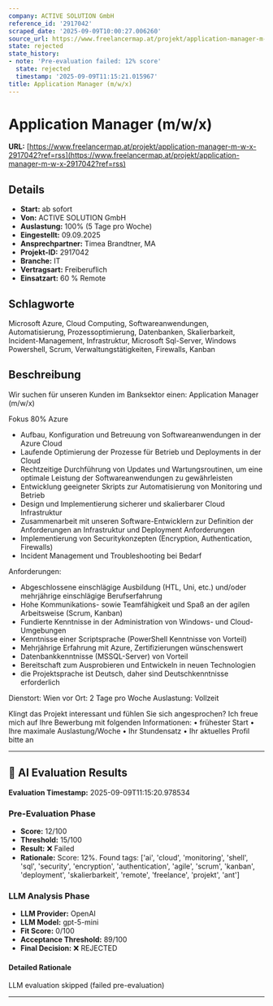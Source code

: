 ```yaml
---
company: ACTIVE SOLUTION GmbH
reference_id: '2917042'
scraped_date: '2025-09-09T10:00:27.006260'
source_url: https://www.freelancermap.at/projekt/application-manager-m-w-x-2917042?ref=rss
state: rejected
state_history:
- note: 'Pre-evaluation failed: 12% score'
  state: rejected
  timestamp: '2025-09-09T11:15:21.015967'
title: Application Manager (m/w/x)
---
```



# Application Manager (m/w/x)
**URL:** [https://www.freelancermap.at/projekt/application-manager-m-w-x-2917042?ref=rss](https://www.freelancermap.at/projekt/application-manager-m-w-x-2917042?ref=rss)
## Details
- **Start:** ab sofort
- **Von:** ACTIVE SOLUTION GmbH
- **Auslastung:** 100% (5 Tage pro Woche)
- **Eingestellt:** 09.09.2025
- **Ansprechpartner:** Timea Brandtner, MA
- **Projekt-ID:** 2917042
- **Branche:** IT
- **Vertragsart:** Freiberuflich
- **Einsatzart:** 60
                                                % Remote

## Schlagworte
Microsoft Azure, Cloud Computing, Softwareanwendungen, Automatisierung, Prozessoptimierung, Datenbanken, Skalierbarkeit, Incident-Management, Infrastruktur, Microsoft Sql-Server, Windows Powershell, Scrum, Verwaltungstätigkeiten, Firewalls, Kanban

## Beschreibung
Wir suchen für unseren Kunden im Banksektor einen:
Application Manager (m/w/x)

Fokus 80% Azure

- Aufbau, Konfiguration und Betreuung von Softwareanwendungen in der Azure Cloud
- Laufende Optimierung der Prozesse für Betrieb und Deployments in der Cloud
- Rechtzeitige Durchführung von Updates und Wartungsroutinen, um eine optimale Leistung der Softwareanwendungen zu gewährleisten
- Entwicklung geeigneter Skripts zur Automatisierung von Monitoring und Betrieb
- Design und Implementierung sicherer und skalierbarer Cloud Infrastruktur
- Zusammenarbeit mit unseren Software-Entwicklern zur Definition der Anforderungen an Infrastruktur und Deployment Anforderungen
- Implementierung von Securitykonzepten (Encryption, Authentication, Firewalls)
- Incident Management und Troubleshooting bei Bedarf

Anforderungen:
- Abgeschlossene einschlägige Ausbildung (HTL, Uni, etc.) und/oder mehrjährige einschlägige
Berufserfahrung
- Hohe Kommunikations- sowie Teamfähigkeit und Spaß an der agilen Arbeitsweise (Scrum, Kanban)
- Fundierte Kenntnisse in der Administration von Windows- und Cloud-Umgebungen
- Kenntnisse einer Scriptsprache (PowerShell Kenntnisse von Vorteil)
- Mehrjährige Erfahrung mit Azure, Zertifizierungen wünschenswert
- Datenbankkenntnisse (MSSQL-Server) von Vorteil
- Bereitschaft zum Ausprobieren und Entwickeln in neuen Technologien
- die Projektsprache ist Deutsch, daher sind Deutschkenntnisse erforderlich

Dienstort: Wien
vor Ort: 2 Tage pro Woche
Auslastung: Vollzeit

Klingt das Projekt interessant und fühlen Sie sich angesprochen?
Ich freue mich auf Ihre Bewerbung mit folgenden Informationen:
• frühester Start
• Ihre maximale Auslastung/Woche
• Ihr Stundensatz
• Ihr aktuelles Profil bitte an

---

## 🤖 AI Evaluation Results

**Evaluation Timestamp:** 2025-09-09T11:15:20.978534

### Pre-Evaluation Phase
- **Score:** 12/100
- **Threshold:** 15/100
- **Result:** ❌ Failed
- **Rationale:** Score: 12%. Found tags: ['ai', 'cloud', 'monitoring', 'shell', 'sql', 'security', 'encryption', 'authentication', 'agile', 'scrum', 'kanban', 'deployment', 'skalierbarkeit', 'remote', 'freelance', 'projekt', 'ant']

### LLM Analysis Phase
- **LLM Provider:** OpenAI
- **LLM Model:** gpt-5-mini
- **Fit Score:** 0/100
- **Acceptance Threshold:** 89/100
- **Final Decision:** ❌ REJECTED

#### Detailed Rationale
LLM evaluation skipped (failed pre-evaluation)

---
